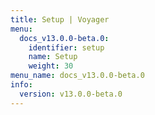 ```yaml
---
title: Setup | Voyager
menu:
  docs_v13.0.0-beta.0:
    identifier: setup
    name: Setup
    weight: 30
menu_name: docs_v13.0.0-beta.0
info:
  version: v13.0.0-beta.0
---
```


